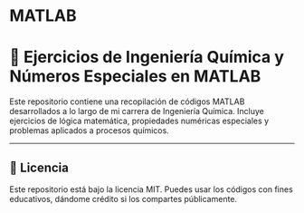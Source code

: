 # MATLAB
# 📘 Ejercicios de Ingeniería Química y Números Especiales en MATLAB

Este repositorio contiene una recopilación de códigos MATLAB desarrollados a lo largo de mi carrera de Ingeniería Química. Incluye ejercicios de lógica matemática, propiedades numéricas especiales y problemas aplicados a procesos químicos.

---

## 🔖 Licencia

Este repositorio está bajo la licencia MIT. Puedes usar los códigos con fines educativos, dándome crédito si los compartes públicamente.


